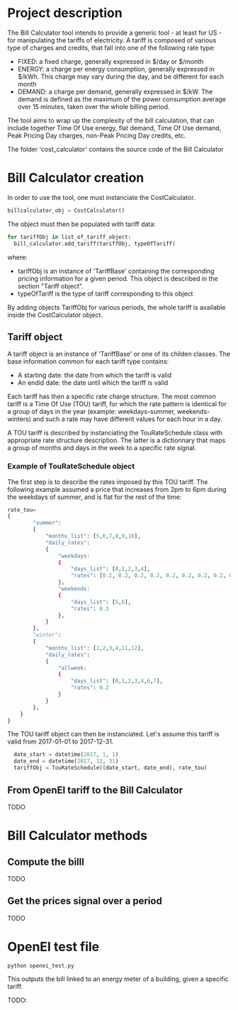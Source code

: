 # Project description

The Bill Calculator tool intends to provide a generic tool - at least for US - for manipulating the tariffs of electricity. A tariff is composed of various type of charges and credits, that fall into one of the following rate type:

 - FIXED: a fixed charge, generally expressed in $/day or $/month
 - ENERGY: a charge per energy consumption, generally expressed in $/kWh. This charge may vary during the day, and be different for each month
 - DEMAND: a charge per demand, generally expressed in $/kW. The demand is defined as the maximum of the power consumption average over 15 minutes, taken over the whole billing period.

The tool aims to wrap up the complexity of the bill calculation, that can include together Time Of Use energy, flat demand, Time Of Use demand, Peak Pricing Day charges, non-Peak Pricing Day credits, etc.

The folder 'cost_calculator' contains the source code of the Bill Calculator 

# Bill Calculator creation

In order to use the tool, one must instanciate the CostCalculator.

```python
billcalculator_obj = CostCalculator()
```

The object must then be populated with tariff data:

```python
for tariffObj in list_of_tariff_object:
  bill_calculator.add_tariff(tariffObj, typeOfTariff)
```

where:
- tariffObj is an instance of 'TariffBase' containing the corresponding pricing information for a given period. This object is described in the section "Tariff object".
- typeOfTariff is the type of tariff corresponding to this object

By adding objects TariffObj for various periods, the whole tariff is available inside the CostCalculator object.

## Tariff object

A tariff object is an instance of 'TariffBase' or one of its childen classes. The base information common for each tariff type contains:

- A starting date: the date from which the tariff is valid
- An endid date: the date until which the tariff is valid

Each tariff has then a specific rate charge structure. The most common tariff is a Time Of Use (TOU) tariff, for which the rate pattern is identical for a group of days in the year (example: weekdays-summer, weekends-winters) and such a rate may have different values for each hour in a day.

A TOU tariff is described by instanciating the TouRateSchedule class with appropriate rate structure description. The latter is a dictionnary that maps a group of months and days in the week to a specific rate signal.

### Example of TouRateSchedule object

The first step is to describe the rates imposed by this TOU tariff. The following example assumed a price that increases from 2pm to 6pm during the weekdays of summer, and is flat for the rest of the time:

```python
rate_tou=
{
        "summer":
        {
            "months_list": [5,6,7,8,9,10],
            "daily_rates":
            {
                "weekdays:
                {
                    "days_list": [0,1,2,3,4],
                    "rates": [0.2, 0.2, 0.2, 0.2, 0.2, 0.2, 0.2, 0.2, 0.2, 0.2, 0.2, 0.2, 0.3, 0.3, 0.3, 0.3, 0.3, 0.3, 0.2, 0.2, 0.2, 0.2, 0.2, 0.2]
                },
                "weekends:
                {
                    "days_list": [5,6],
                    "rates": 0.2
                },
            }
        },
        "winter":
        {
            "months_list": [1,2,3,4,11,12],
            "daily_rates":
            {
                "allweek:
                {
                    "days_list": [0,1,2,3,4,6,7],
                    "rates": 0.2
                }
            }
        },
    }
}
```

The TOU tariff object can then be instanciated. Let's assume this tariff is valid from 2017-01-01 to 2017-12-31.

```python
  date_start = datetime(2017, 1, 1)
  date_end = datetime(2017, 12, 31)
  tariffObj = TouRateSchedule((date_start, date_end), rate_tou)
```

## From OpenEI tariff to the Bill Calculator

TODO

# Bill Calculator methods

## Compute the billl

TODO

## Get the prices signal over a period

TODO

# OpenEI test file

`python openei_test.py`

This outputs the bill linked to an energy meter of a building, given a specific tariff. 

TODO: 
